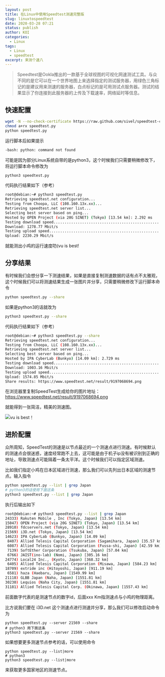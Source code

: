 ```yaml
---
layout: post
title: 在Linux中使用Speedtest测速完整版
slug: linuxtospeedtest
date: 2020-03-28 07:21
status: publish
author: KOI
categories: 
  - Linux
tags:
  - Linux
  - speedtest
excerpt: 来测个速八
---
```


> Speedtest是Ookla推出的一款基于全球视图的可视化网速测试工具。与众不同的是它可以在一个世界地图上来选择指定的测试服务器，用绿色三角标记的是建议用来测速的服务器，白点标记的是可用测试点服务器。测试的结果显示了你连接到此服务器的上传及下载速率，网络延时等信息。

## 快速配置

```bash
wget -N --no-check-certificate https://raw.github.com/sivel/speedtest-cli/master/speedtest.py
chmod a+rx speedtest.py
python speedtest.py
```

运行脚本后如果提示

```bash
-bash: python: command not found
```

可能是因为部分Linux系统自带的是python3，这个时候我们只需要稍微修改下，将运行脚本命令修改为

```bash
python3 speedtest.py
```

代码执行结果如下（参考）

```bash
root@debian:~# python3 speedtest.py
Retrieving speedtest.net configuration...
Testing from Choopa, LLC (108.160.13x.xx)...
Retrieving speedtest.net server list...
Selecting best server based on ping...
Hosted by OPEN Project (via 20G SINET) (Tokyo) [13.54 km]: 2.292 ms
Testing download speed................................................................................
Download: 1278.77 Mbit/s
Testing upload speed......................................................................................................
Upload: 2230.29 Mbit/s

```

就能测出小鸡的运行速度叻(vu is best!



## 分享结果

有时候我们会想分享一下测速结果，如果是直接复制测速数据的话有点不太雅观，这个时候我们可以将测速结果生成一张图片并分享，只需要稍微修改下运行脚本命令

```bash
python speedtest.py --share
```

如果是python3的话就改为

```bash
python3 speedtest.py --share
```

代码执行结果如下（参考）

```bash
root@debian:~# python3 speedtest.py --share
Retrieving speedtest.net configuration...
Testing from Choopa, LLC (108.160.13x.xx)...
Retrieving speedtest.net server list...
Selecting best server based on ping...
Hosted by IPA CyberLab (Bunkyo) [14.09 km]: 2.729 ms
Testing download speed................................................................................
Download: 1003.16 Mbit/s
Testing upload speed......................................................................................................
Upload: 1574.85 Mbit/s
Share results: https://www.speedtest.net/result/9197068694.png

```

在浏览器里复制SpeedTest生成给你的图片地址：https://www.speedtest.net/result/9197068694.png

就能得到一张简洁，精美的测速图。

![vu is best！](https://www.speedtest.net/result/9197068694.png)

## 进阶配置

众所周知，SpeedTest的测速是以节点最近的一个测速点进行测速。有时候默认的测速点会很迷惑，速度经常跑不上去，这可能是由于机子ip没有被识别到正确的地址，导致测速点可能隔着一条太平洋。这个时候我们可以指定区域测速。

比如我们指定小鸡在日本区域进行测速，那么我们可以先列出日本区域的测速节点。输入指令

```bash
python speedtest.py --list | grep Japan
# python3的话使用下面这条
python3 speedtest.py --list | grep Japan
```

执行后输出如下

```bash
root@debian:~# python3 speedtest.py --list | grep Japan
24333) Rakuten Mobile , Inc (Tokyo, Japan) [13.54 km]
15047) OPEN Project (via 20G SINET) (Tokyo, Japan) [13.54 km]
28910) fdcservers.net (Tokyo, Japan) [13.54 km]
21569) i3D.net (Tokyo, Japan) [13.54 km]
14623) IPA CyberLab (Bunkyo, Japan) [14.09 km]
 8407) Allied Telesis Capital Corporation (Sagamihara, Japan) [35.57 km]
 6087) Allied Telesis Capital Corporation (Fussa-shi, Japan) [42.59 km]
 7139) SoftEther Corporation (Tsukuba, Japan) [57.04 km]
 6766) JAIST(ino-lab) (Nomi, Japan) [305.16 km]
24774) Local24 Inc., (Kyoto, Japan) [368.32 km]
 6405) Allied Telesis Capital Corporation (Misawa, Japan) [584.23 km]
18709) extride inc (Hitoyoshi, Japan) [911.19 km]
 6581) haza (Haebaru, Japan) [1549.99 km]
21118) GLBB Japan (Naha, Japan) [1551.81 km]
30230) Lequios (Naha City, Japan) [1551.81 km]
31181) Allied Telesis Capital Corp. (Okinawa, Japan) [1557.43 km]

```

前面数字代表的是测速节点的数字id，后面xxx Km指测速点与小鸡的物理距离。

比方说我们要在 i3D.net 这个测速点进行测速并分享，那么我们可以修改启动命令为

```
python speedtest.py --server 21569 --share
# python3 用下面这条
python3 speedtest.py --server 21569 --share
```

如果想要更多测速节点参考的话，可以使用命令

```
python speedtest.py --list|more
# python3
python3 speedtest.py --list|more
```

来获取更多国家地区的测速节点。

